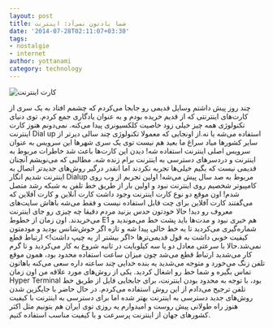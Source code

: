 ```yaml
---
layout: post
title: شما یادتون نمی‌آد: اینترنت
date: '2014-07-28T02:11:07+03:30'
tags:
- nostalgie
- internet
author: yottanami
category: technology
---
```

![کارت اینترنت](https://dl.dropboxusercontent.com/u/106779105/blog/net.jpg)

چند روز پیش داشتم وسایل قدیمی رو جابجا می‌کردم که چشمم افتاد به یک سری از کارت‌های اینترنتی که از قدیم خریده بودم و به عنوان یادگاری جمع کردم. توی دنیای تکنولوژی همه چیز خیلی زود خاصیت کلکسیونری پیدا می‌کنه. نمی‌دونم هنوز کارت اینترنت Dial up استفاده می‌شه یا نه.از اونجایی که معمولا تکنولوژی چند سالی دیرتر از سایر کشورها میاد سراغ ما بعید هم نیست توی یک سری شهرها این سرویس به عنوان سرویس اصلی اینترنت استفاده شه!
دیدن این کارت‌ها باعث شد خاطرات مربوط به اینترنت و دردسرهای دسترسی به اینترنت برام زنده شه. مطالبی که می‌نویشم آنچنان قدیمی‌ نیست که بگیم خیلی‌ها تجربه نکردند اما انقدر درگیر روش‌های جدیدتر اتصال به اینترنت شدیم انگار Dialup مربوط به صد سال پیش می‌شه! اولین تجربم از وب روی کامپیوتر شخصیم روی اینترنت نبود و اولین بار از طریق خط تلفن به شبکه رشد متصل شدم!
اون موقع دو نوع کارت اینترنت وجود داشت کارت آنلاین و کارت آفلاین که می‌گفتند کارت آفلاین برای چت قابل استفاده نیست و فقط می‌شه باهاش سایت‌های معروف رو دید! حالا خودتون حدس بزنید مردم دقیقا چه چیزی رو جای اینترنت می‌خریدند.
اون زمان از خطوط E1 هم خبری نبود و مدت‌ها باید پشت خط می‌موندید و شماره‌گیری می‌کردید تا یه خط خالی پیدا شه و تازه اگر خوش‌شانس بودید و مودمتون کیفیت خوبی داشت به قول قدیمی‌ترها <اگر بیشتر از یه چیپ داشت!> ارتباط قطع نمی‌شد.حالا با سرعتی معادل دو یا سه کیلوبایت در ثانیه شروع به کار می‌کردید و تا گرم کار می‌شدید ارتباط قطع می‌شد چون میزان ساعت استفاده محدود بود، همون موقع تلفن زنگ می‌خورد و متوجه می‌شدید یه بنده خدایی چند ساعته داره سعی می‌کنه باهاتون تماس بگیره و شما خط رو اشغال کردید.
یکی از روش‌های مورد علاقه من اون زمان Hyper Terminal بود، با توجه به محدود بودن اینترنت، برای جابجایی فایل از طریق خط تلفن ترجیح می‌دادم از این روش استفاده می‌کردم.
در حال حاضر با جایگزین شدن روش‌های جدید دسترسی به اینترنت بهتر شده اما برای دسترسی به اینترنت با کیفیت هنوز راه طولانی پیش روست و امیدوارم یه روزی توی ایران هم بتونیم مثل اکثر کشورهای جهان از اینترنت پرسرعت و با کیفیت مناسب استفاده کنیم.
